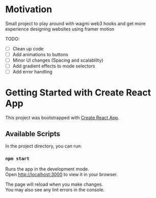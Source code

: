 # Motivation

Small project to play around with wagmi web3 hooks and get more experience designing websites using framer motion

TODO:

- [ ] Clean up code
- [ ] Add animations to buttons
- [ ] Minor UI changes (Spacing and scalablilty)
- [ ] Add gradient effects to mode selectors
- [ ] Add error handling

# Getting Started with Create React App

This project was bootstrapped with [Create React App](https://github.com/facebook/create-react-app).

## Available Scripts

In the project directory, you can run:

### `npm start`

Runs the app in the development mode.\
Open [http://localhost:3000](http://localhost:3000) to view it in your browser.

The page will reload when you make changes.\
You may also see any lint errors in the console.
